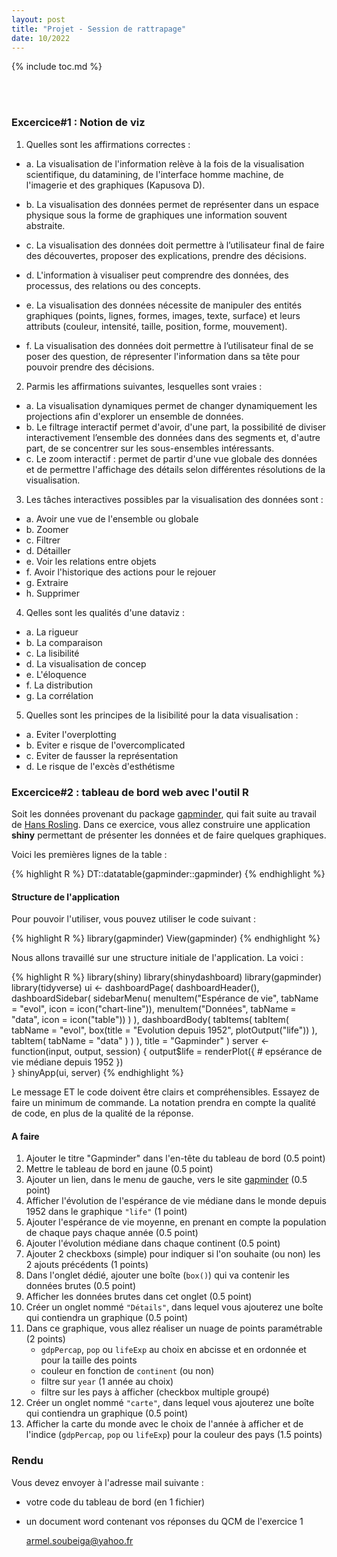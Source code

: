 ```yaml
---
layout: post
title: "Projet - Session de rattrapage"
date: 10/2022
---
```


{% include toc.md %}


<br/><br/>

### **Excercice#1 : Notion de viz**

1. Quelles sont les affirmations correctes :

* a. La visualisation de l'information relève à la fois de la visualisation scientifique, du datamining, de l'interface homme machine, de l'imagerie et des graphiques (Kapusova D).

* b. La visualisation des données permet de représenter dans un espace physique sous la forme de graphiques une information souvent abstraite.

* c. La visualisation des données doit permettre à l’utilisateur final de faire des découvertes, proposer des explications, prendre des décisions.

* d. L'information à visualiser peut comprendre des données, des processus, des relations ou des concepts.

* e. La visualisation des données nécessite de manipuler des entités graphiques (points, lignes, formes, images, texte, surface) et leurs attributs (couleur, intensité, taille, position, forme, mouvement).

* f. La visualisation des données doit permettre à l’utilisateur final de se poser des question, de répresenter l'information dans sa tête pour pouvoir prendre des décisions.


2. Parmis les affirmations suivantes, lesquelles sont vraies :

* a. La visualisation dynamiques permet de changer dynamiquement les projections afin d'explorer un ensemble de données.
* b. Le filtrage interactif permet d'avoir, d'une part, la possibilité de diviser interactivement l’ensemble des données dans des segments et, d'autre part, de se concentrer sur les sous-ensembles intéressants.
* c. Le zoom interactif : permet de partir d'une vue globale des données et de permettre l'affichage des détails selon différentes résolutions de la visualisation.

3. Les tâches interactives possibles par la visualisation des données sont :

* a. Avoir une vue de l'ensemble ou globale
* b. Zoomer
* c. Filtrer
* d. Détailler
* e. Voir les relations entre objets
* f. Avoir l'historique des actions pour le rejouer
* g. Extraire
* h. Supprimer

4. Qelles sont les qualités d'une dataviz :

* a. La rigueur
* b. La comparaison
* c. La lisibilité
* d. La visualisation de concep
* e. L'éloquence
* f. La distribution
* g. La corrélation

5. Quelles sont les principes de la lisibilité pour la data visualisation :

* a. Eviter l'overplotting
* b. Eviter e risque de l'overcomplicated
* c. Eviter de fausser la représentation
* d. Le risque de l'excès d'esthétisme



### **Excercice#2 : tableau de bord web avec l'outil R**

Soit les données provenant du package [gapminder](https://github.com/jennybc/gapminder), qui fait suite au travail de [Hans Rosling](https://www.gapminder.org/). Dans ce exercice, vous allez construire une application **shiny** permettant de présenter les données et de faire quelques graphiques.

Voici les premières lignes de la table :

{% highlight R %}
  DT::datatable(gapminder::gapminder)
{% endhighlight %}


#### Structure de l'application

Pour pouvoir l'utiliser, vous pouvez utiliser le code suivant :

{% highlight R %}
  library(gapminder)
  View(gapminder)
{% endhighlight %}

Nous allons travaillé sur une structure initiale de l'application. La voici :

{% highlight R %}
  library(shiny)
  library(shinydashboard)
  library(gapminder)
  library(tidyverse)
  ui <- dashboardPage(
    dashboardHeader(),
    dashboardSidebar(
      sidebarMenu(
        menuItem("Espérance de vie", tabName = "evol", icon = icon("chart-line")),
        menuItem("Données", tabName = "data", icon = icon("table"))
      )
    ),
    dashboardBody(
      tabItems(
        tabItem(
          tabName = "evol",
          box(title = "Evolution depuis 1952",
              plotOutput("life"))
        ),
        tabItem(
          tabName = "data"
        )
      )
    ),
    title = "Gapminder"
  )
  server <- function(input, output, session) {
    output$life = renderPlot({
      # epsérance de vie médiane depuis 1952
    })  
  }
  shinyApp(ui, server)
{% endhighlight %}

Le message ET le code doivent être clairs et compréhensibles. Essayez de faire un minimum de commande. La notation prendra en compte la qualité de code, en plus de la qualité de la réponse.

#### A faire

1. Ajouter le titre "Gapminder" dans l'en-tête du tableau de bord (0.5 point)
1. Mettre le tableau de bord en jaune (0.5 point)
1. Ajouter un lien, dans le menu de gauche, vers le site [gapminder](https://www.gapminder.org/) (0.5 point)
1. Afficher l'évolution de l'espérance de vie médiane dans le monde depuis 1952 dans le graphique `"life"` (1 point)
1. Ajouter l'espérance de vie moyenne, en prenant en compte la population de chaque pays chaque année (0.5 point)
1. Ajouter l'évolution médiane dans chaque continent (0.5 point)
1. Ajouter 2 checkboxs (simple) pour indiquer si l'on souhaite (ou non) les 2 ajouts précédents (1 points)
1. Dans l'onglet dédié, ajouter une boîte (`box()`) qui va contenir les données brutes (0.5 point)
1. Afficher les données brutes dans cet onglet (0.5 point)
1. Créer un onglet nommé `"Détails"`, dans lequel vous ajouterez une boîte qui contiendra un graphique (0.5 point)
1. Dans ce graphique, vous allez réaliser un nuage de points paramétrable (2 points)
    - `gdpPercap`, `pop` ou `lifeExp` au choix en abcisse et en ordonnée et pour la taille des points
    - couleur en fonction de `continent` (ou non)
    - filtre sur `year` (1 année au choix)
    - filtre sur les pays à afficher (checkbox multiple groupé)
1. Créer un onglet nommé `"carte"`, dans lequel vous ajouterez une boîte qui contiendra un graphique (0.5 point)
1. Afficher la carte du monde avec le choix de l'année à afficher et de l'indice (`gdpPercap`, `pop` ou `lifeExp`) pour la couleur des pays (1.5 points)




### **Rendu**

Vous devez envoyer à l'adresse mail suivante : 

- votre code du tableau de bord (en 1 fichier)
- un document word contenant vos réponses du QCM de l'exercice 1

    armel.soubeiga@yahoo.fr


